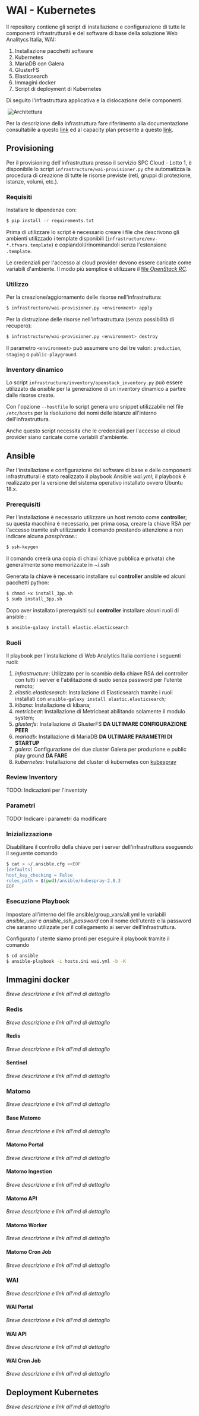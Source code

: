 # WAI - Kubernetes

Il repository contiene gli script di installazione e configurazione di tutte le componenti infrastrutturali e del software di base della soluzione Web Analitycs Italia, WAI:

1. Installazione pacchetti software
2. Kubernetes
3. MariaDB con Galera
4. GlusterFS
5. Elasticsearch
6. Immagini docker
7. Script di deployment di Kubernetes

Di seguito l'infrastruttura applicativa e la dislocazione delle componenti.

 ![Architettura](doc-images/architettura.jpg)

Per la descrizione della infrastruttura fare riferimento alla documentazione consultabile a questo [link]() ed al capacity plan presente a questo [link]().

## Provisioning

Per il provisioning dell'infrastruttura presso il servizio SPC Cloud - Lotto 1,
è disponibile lo script `infrastructure/wai-provisioner.py` che automatizza la
procedura di creazione di tutte le risorse previste (reti, gruppi di protezione,
istanze, volumi, etc.).

### Requisiti

Installare le dipendenze con:

```bash
$ pip install -r requirements.txt
```

Prima di utilizzare lo script è necessario creare i file che descrivono gli
ambienti utilizzado i template disponibili
(`infrastructure/env-*.tfvars.template`) e copiandoli/rinominandoli senza
l'estensione `.template`.

Le credenziali per l'accesso al cloud provider devono essere caricate come
variabili d'ambiente. Il modo più semplice è utilizzare il [file _OpenStack
RC_](https://docs.openstack.org/newton/user-guide/common/cli-set-environment-variables-using-openstack-rc.html#download-and-source-the-openstack-rc-file).

### Utilizzo

Per la creazione/aggiornamento delle risorse nell'infrastruttura:

```bash
$ infrastructure/wai-provisioner.py <environment> apply
```

Per la distruzione delle risorse nell'infrastruttura (senza possibilità di
recupero):

```bash
$ infrastructure/wai-provisioner.py <environment> destroy
```

Il parametro `<environment>` può assumere uno dei tre valori: `production`,
`staging` o `public-playground`.

### Inventory dinamico

Lo script `infrastructure/inventory/openstack_inventory.py` può essere
utilizzato da _ansible_ per la generazione di un inventory dinamico a partire
dalle risorse create.

Con l'opzione `--hostfile` lo script genera uno snippet utilizzabile nel file
`/etc/hosts` per la risoluzione dei nomi delle istanze all'interno
dell'infrastruttura.

Anche questo script necessita che le credenziali per l'accesso al cloud provider
siano caricate come variabili d'ambiente.

## Ansible

Per l'installazione e configurazione del software di base e delle componenti infrastrutturali è stato realizzato il playbook  Ansible *wai.yml*; il playbook è realizzato per la versione del sistema operativo installato ovvero Ubuntu 18.x.

### Prerequisiti
Per l'installazione è necessario utilizzare un host remoto come **controller**; su questa macchina è necessario, per prima cosa, creare la chiave RSA per l'accesso tramite ssh utilizzando il comando prestando attenzione a non indicare alcuna *passphrase*.:
```bash
$ ssh-keygen
```
Il comando creerà una copia di chiavi (chiave pubblica e privata) che generalmente sono memorizzate in ~/.ssh 

Generata la chiave è necessario installare sul **controller** ansible ed alcuni pacchetti python:
```bash
$ chmod +x install_3pp.sh
$ sudo install_3pp.sh
```
Dopo aver installato i prerequisiti sul **controller** installare alcuni ruoli di ansible :
```bash
$ ansible-galaxy install elastic.elasticsearch
```
### Ruoli
Il playbook per l'installazione di Web Analytics Italia contiene i seguenti ruoli:

1. *infrastructure*: Utilizzato per lo scambio della chiave RSA del controller con tutti i server e l'abilitazione di sudo senza password per l'utente remoto;
2. *elastic.elasticsearch*: Installazione di Elasticsearch tramite i ruoli installati con `ansible-galaxy install elastic.elasticsearch`;
3. *kibana*: Installazione di kibana;
4. *metricbeat*: Installazione di Metricbeat abilitando solamente il modulo system;
5. *glusterfs*: Installazione di GlusterFS **DA ULTIMARE CONFIGURAZIONE PEER**
6. *mariadb*: Installazione di MariaDB **DA ULTIMARE PARAMETRI DI STARTUP**
7. *galera*: Configurazione dei due cluster Galera per produzione e public play ground **DA FARE**
8. *kubernetes*: Installazione del cluster di kubernetes con [kubespray](https://github.com/kubernetes-sigs/kubespray)

### Review Inventory

TODO: Indicazioni per l'inventoty

### Parametri

TODO: Indicare i parametri da modificare

### Inizializzazione

Disabilitare il controllo della chiave per i server dell'infrastruttura eseguendo il seguente comando

```bash
$ cat > ~/.ansible.cfg <<EOF
[defaults]
host_key_checking = False
roles_path = $(pwd)/ansible/kubespray-2.8.3
EOF
```

### Esecuzione Playbook

Impostare all'interno del file ansible/group_vars/all.yml le variabili *ansible_user* e *ansible_ssh_password* con il nome dell'utente e la password che saranno utilizzate per il collegamento ai server dell'infrastruttura.

Configurato l'utente siamo pronti per eseguire il playbook tramite il comando
```bash
$ cd ansible
$ ansible-playbook -i hosts.ini wai.yml -b -K
```


## Immagini docker
*Breve descrizione e link all'md di dettaglio*
### Redis
*Breve descrizione e link all'md di dettaglio*
#### Redis
*Breve descrizione e link all'md di dettaglio*
#### Sentinel
*Breve descrizione e link all'md di dettaglio*
### Matomo
*Breve descrizione e link all'md di dettaglio*
#### Base Matomo
*Breve descrizione e link all'md di dettaglio*
#### Matomo Portal
*Breve descrizione e link all'md di dettaglio*
#### Matomo Ingestion
*Breve descrizione e link all'md di dettaglio*
#### Matomo API
*Breve descrizione e link all'md di dettaglio*
#### Matomo Worker
*Breve descrizione e link all'md di dettaglio*
#### Matomo Cron Job
*Breve descrizione e link all'md di dettaglio*
### WAI
*Breve descrizione e link all'md di dettaglio*
#### WAI Portal
*Breve descrizione e link all'md di dettaglio*
#### WAI API
*Breve descrizione e link all'md di dettaglio*
#### WAI Cron Job
*Breve descrizione e link all'md di dettaglio*
## Deployment Kubernetes
*Breve descrizione e link all'md di dettaglio*
